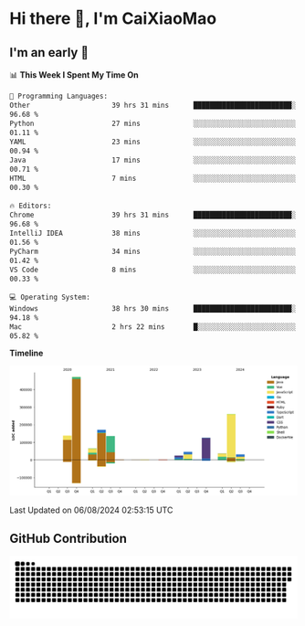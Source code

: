 # Hi there 👋, I'm CaiXiaoMao

## I'm an early 🐤
<!--START_SECTION:waka-->
📊 **This Week I Spent My Time On** 

```text
💬 Programming Languages: 
Other                    39 hrs 31 mins      ████████████████████████░   96.68 % 
Python                   27 mins             ░░░░░░░░░░░░░░░░░░░░░░░░░   01.11 % 
YAML                     23 mins             ░░░░░░░░░░░░░░░░░░░░░░░░░   00.94 % 
Java                     17 mins             ░░░░░░░░░░░░░░░░░░░░░░░░░   00.71 % 
HTML                     7 mins              ░░░░░░░░░░░░░░░░░░░░░░░░░   00.30 % 

🔥 Editors: 
Chrome                   39 hrs 31 mins      ████████████████████████░   96.68 % 
IntelliJ IDEA            38 mins             ░░░░░░░░░░░░░░░░░░░░░░░░░   01.56 % 
PyCharm                  34 mins             ░░░░░░░░░░░░░░░░░░░░░░░░░   01.42 % 
VS Code                  8 mins              ░░░░░░░░░░░░░░░░░░░░░░░░░   00.33 % 

💻 Operating System: 
Windows                  38 hrs 30 mins      ████████████████████████░   94.18 % 
Mac                      2 hrs 22 mins       █░░░░░░░░░░░░░░░░░░░░░░░░   05.82 % 
```

**Timeline**

![Lines of Code chart](https://raw.githubusercontent.com/caixiaomao/caixiaomao/main/assets/bar_graph.png)


 Last Updated on 06/08/2024 02:53:15 UTC
<!--END_SECTION:waka-->

## GitHub Contribution
<picture>
  <source media="(prefers-color-scheme: dark)" srcset="/dist/snake/github-contribution-grid-snake-dark.svg" />
  <source media="(prefers-color-scheme: light)" srcset="/dist/snake/github-contribution-grid-snake.svg" />
  <img alt="github contribution grid snake animation" src="/dist/snake/github-contribution-grid-snake.svg" />
</picture>
